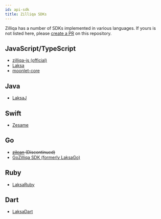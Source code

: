 ```yaml
---
id: api-sdk
title: Zilliqa SDKs
---
```


Zilliqa has a number of SDKs implemented in various languages. If yours is not
listed here, please [create a PR](https://github.com/Zilliqa/dev-portal/pulls)
on this repository.

## JavaScript/TypeScript

- [zilliqa-js (official)](https://github.com/Zilliqa/Zilliqa-Javascript-Library)
- [Laksa](https://github.com/FireStack-Lab/Laksa)
- [moonlet-core](https://github.com/cryptolandtech/moonlet-core)

## Java

- [LaksaJ](https://github.com/FireStack-Lab/LaksaJ)

## Swift

- [Zesame](https://github.com/OpenZesame/Zesame)

## Go

- ~~[zilean](https://github.com/GincoInc/zillean) (Discontinued)~~
- [GoZilliqa SDK (formerly LaksaGo)](https://github.com/Zilliqa/gozilliqa-sdk)

## Ruby

- [LaksaRuby](https://github.com/FireStack-Lab/LaksaRuby)

## Dart

- [LaksaDart](https://github.com/FireStack-Lab/LaksaDart)
